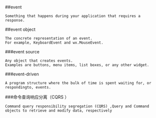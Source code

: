 ##event
```
Something that happens during your application that requires a response.
```

##event object
```
The concrete representation of an event.
For example, KeyboardEvent and wx.MouseEvent.
```

###event source
```
Any object that creates events. 
Examples are buttons, menu items, list boxes, or any other widget.
```

###event-driven
```
A program structure where the bulk of time is spent waiting for, or respondingto, events.
```

###命令查询响应分离（CQRS ）
```
Command query responsibility segregation (CQRS) ,Query and Command objects to retrieve and modify data, respectively

```